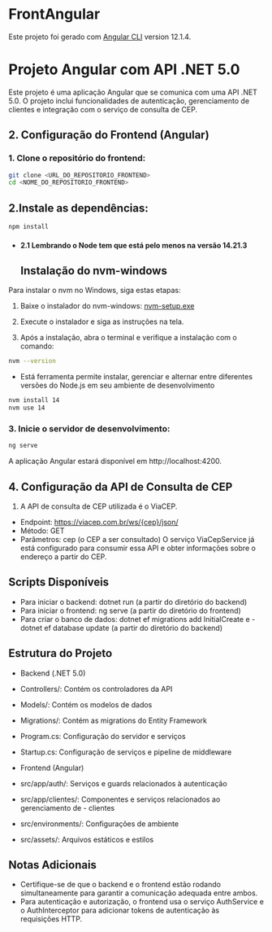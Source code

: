 # FrontAngular

Este projeto foi gerado com [Angular CLI](https://github.com/angular/angular-cli) version 12.1.4.

# Projeto Angular com API .NET 5.0
Este projeto é uma aplicação Angular que se comunica com uma API .NET 5.0. O projeto inclui funcionalidades de autenticação, gerenciamento de clientes e integração com o serviço de consulta de CEP.

## 2. Configuração do Frontend (Angular)
### 1. Clone o repositório do frontend:

```bash
git clone <URL_DO_REPOSITORIO_FRONTEND>
cd <NOME_DO_REPOSITORIO_FRONTEND>
```
## 2.Instale as dependências:

```bash
npm install
```
- #### 2.1 Lembrando o Node tem que está pelo menos na versão 14.21.3
  ## Instalação do nvm-windows

Para instalar o nvm no Windows, siga estas etapas:

1. Baixe o instalador do nvm-windows:
   [nvm-setup.exe](https://github.com/coreybutler/nvm-windows/releases/download/1.1.12/nvm-setup.exe)

2. Execute o instalador e siga as instruções na tela.

3. Após a instalação, abra o terminal e verifique a instalação com o comando:
 ```bash
 nvm --version
 ```
- Está ferramenta permite instalar, gerenciar e alternar entre diferentes versões do Node.js em seu ambiente de desenvolvimento
```bash
nvm install 14
nvm use 14
```
### 3. Inicie o servidor de desenvolvimento:

```bash
ng serve
```
A aplicação Angular estará disponível em http://localhost:4200.

## 4. Configuração da API de Consulta de CEP
1. A API de consulta de CEP utilizada é o ViaCEP.

- Endpoint: https://viacep.com.br/ws/{cep}/json/
- Método: GET
- Parâmetros: cep (o CEP a ser consultado)
O serviço ViaCepService já está configurado para consumir essa API e obter informações sobre o endereço a partir do CEP.

## Scripts Disponíveis
- Para iniciar o backend: dotnet run (a partir do diretório do backend)
- Para iniciar o frontend: ng serve (a partir do diretório do frontend)
- Para criar o banco de dados: dotnet ef migrations add InitialCreate e - dotnet ef database update (a partir do diretório do backend)
## Estrutura do Projeto
- Backend (.NET 5.0)

- Controllers/: Contém os controladores da API
- Models/: Contém os modelos de dados
- Migrations/: Contém as migrations do Entity Framework
- Program.cs: Configuração do servidor e serviços
- Startup.cs: Configuração de serviços e pipeline de middleware
- Frontend (Angular)

- src/app/auth/: Serviços e guards relacionados à autenticação
- src/app/clientes/: Componentes e serviços relacionados ao gerenciamento de - clientes
- src/environments/: Configurações de ambiente
- src/assets/: Arquivos estáticos e estilos
## Notas Adicionais
- Certifique-se de que o backend e o frontend estão rodando simultaneamente para garantir a comunicação adequada entre ambos.
- Para autenticação e autorização, o frontend usa o serviço AuthService e o AuthInterceptor para adicionar tokens de autenticação às requisições HTTP.
